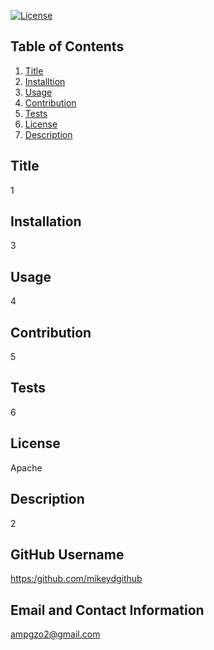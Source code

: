 

  [![License](https://img.shields.io/badge/License-Apache_2.0-blue.svg)](https://opensource.org/licenses/Apache-2.0) 

  ## Table of Contents
  1. [Title](#Title)
  2. [Installtion](#Installtion)
  3. [Usage](#Usage)
  4. [Contribution](#Contribution)
  5. [Tests](#Test)
  6. [License](#License)
  7. [Description](#Description)

  ## Title

  1

  ## Installation

  3

  ## Usage

  4

  ## Contribution

  5

  ## Tests

  6

  ## License

  Apache

  ## Description

  2

  ## GitHub Username
    
  [https:/github.com/mikeydgithub](https:/github.com/mikeydgithub)
  
  ## Email and Contact Information
     
  ampgzo2@gmail.com
  